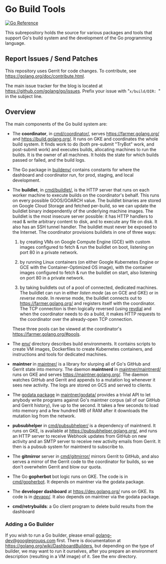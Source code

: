 # Go Build Tools

[![Go Reference](https://pkg.go.dev/badge/golang.org/x/build.svg)](https://pkg.go.dev/golang.org/x/build)

This subrepository holds the source for various packages and tools that support
Go's build system and the development of the Go programming language.

## Report Issues / Send Patches

This repository uses Gerrit for code changes. To contribute, see
https://golang.org/doc/contribute.html.

The main issue tracker for the blog is located at
https://github.com/golang/go/issues. Prefix your issue with
"`x/build/DIR: `" in the subject line.

## Overview

The main components of the Go build system are:

* The **coordinator**, in
  [cmd/coordinator/](https://dev.golang.org/dir/build/cmd/coordinator/),
  serves https://farmer.golang.org/ and https://build.golang.org/.
  It runs on GKE and coordinates the whole build system. It finds work
  to do (both pre-submit "TryBot" work, and post-submit work) and executes
  builds, allocating machines to run the builds. It is the owner of all machines.
  It holds the state for which builds passed or failed, and the build logs.

* The Go package in [buildenv/](https://dev.golang.org/dir/build/buildenv/)
  contains constants for where the dashboard and coordinator run, for prod,
  staging, and local development.

* The **buildlet**, in
  [cmd/buildlet/](https://dev.golang.org/dir/build/cmd/buildlet/), is the
  HTTP server that runs on each worker machine to execute builds on the
  coordinator's behalf. This runs on every possible GOOS/GOARCH value. The
  buildlet binaries are stored on Google Cloud Storage and fetched
  per-build, so we can update the buildlet binary independently of the
  underlying machine images. The buildlet is the most insecure server
  possible: it has HTTP handlers to read & write arbitrary content to disk,
  and to execute any file on disk. It also has an SSH tunnel handler. The
  buildlet must never be exposed to the Internet. The coordinator provisions
  buildlets in one of three ways:

  1. by creating VMs on Google Compute Engine (GCE) with custom images
  configured to fetch & run the buildlet on boot, listening on port 80 in a
  private network.

  2. by running Linux containers (on either Google Kubernetes Engine
  or GCE with the Container-Optimized OS image), with the container
  images configured to fetch & run the buildlet on start, also
  listening on port 80 in a private network.

  3. by taking buildlets out of a pool of connected, dedicated machines. The
  buildlet can run in either *listen mode* (as on GCE and GKE) or in
  *reverse mode*. In reverse mode, the buildlet connects out to
  https://farmer.golang.org/ and registers itself with the coordinator. The
  TCP connection is then logically reversed (using
  [revdial](https://dev.golang.org/dir/build/revdial/) and when the
  coordinator needs to do a build, it makes HTTP requests to the coordinator
  over the already-open TCP connection.

  These three pools can be viewed at the coordinator's
  https://farmer.golang.org/#pools.


* The [env/](https://dev.golang.org/dir/build/env/) directory describes
  build environments. It contains scripts to create VM images, Dockerfiles
  to create Kubernetes containers, and instructions and tools for dedicated
  machines.


* **maintner** in [maintner/](https://dev.golang.org/dir/build/maintner) is
  a library for slurping all of Go's GitHub and Gerrit state into memory.
  The daemon **maintnerd** in
  [maintner/maintnerd/](https://dev.golang.org/dir/build/maintner/maintnerd)
  runs on GKE and serves https://maintner.golang.org/. The daemon watches
  GitHub and Gerrit and appends to a mutation log whenever it sees new
  activity. The logs are stored on GCS and served to clients.


* The [godata package](https://godoc.org/golang.org/x/build/maintner/godata)
  in [maintner/godata/](https://dev.golang.org/dir/build/maintner/godata)
  provides a trivial API to let anybody write programs against
  Go's maintner corpus (all of our GitHub and Gerrit history), live up
  to the second. It takes a few seconds to load into memory and a few hundred
  MB of RAM after it downloads the mutation log from the network.


* **pubsubhelper** in
  [cmd/pubsubhelper/](https://dev.golang.org/dir/build/cmd/pubsubhelper/) is
  a dependency of maintnerd. It runs on GKE, is available at
  https://pubsubhelper.golang.org/, and runs an HTTP server to receive
  Webhook updates from GitHub on new activity and an SMTP server to receive
  new activity emails from Gerrit. It then is a pubsub system for maintnerd
  to subscribe to.


* The **gitmirror** server in
  [cmd/gitmirror/](https://dev.golang.org/dir/build/cmd/gitmirror) mirrors
  Gerrit to GitHub, and also serves a mirror of the Gerrit code to the
  coordinator for builds, so we don't overwhelm Gerrit and blow our quota.


* The Go **gopherbot** bot logic runs on GKE. The code is in
  [cmd/gopherbot](https://dev.golang.org/dir/build/cmd/gopherbot). It
  depends on maintner via the godata package.


* The **developer dashboard** at https://dev.golang.org/ runs on GKE.
  Its code is in [devapp/](https://dev.golang.org/dir/build/devapp/).
  It also depends on maintner via the godata package.


* **cmd/retrybuilds**: a Go client program to delete build results from the
    dashboard


### Adding a Go Builder

If you wish to run a Go builder, please email
[golang-dev@googlegroups.com](mailto:golang-dev@googlegroups.com) first. There
is documentation at https://golang.org/wiki/DashboardBuilders, but depending
on the type of builder, we may want to run it ourselves, after you prepare an
environment description (resulting in a VM image) of it. See the env directory.

